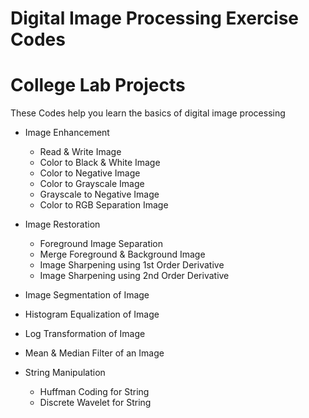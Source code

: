 # Digital Image Processing Exercise Codes 
# College Lab Projects 

These Codes help you learn the basics of digital image processing 
 * Image Enhancement
    - Read & Write Image
    - Color to Black & White Image
    - Color to Negative Image
    - Color to Grayscale Image
    - Grayscale to Negative Image
    - Color to RGB Separation Image
      
 * Image Restoration
    - Foreground Image Separation
    - Merge Foreground & Background Image
    - Image Sharpening using 1st Order Derivative
    - Image Sharpening using 2nd Order Derivative
      
 * Image Segmentation of Image
 * Histogram Equalization of Image
 * Log Transformation of Image
 * Mean & Median Filter of an Image

 * String Manipulation
   - Huffman Coding for String
   - Discrete Wavelet for String
